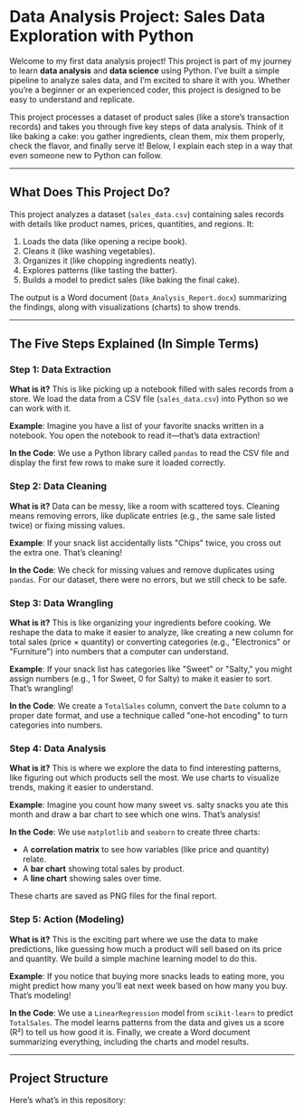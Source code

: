# Data Analysis Project: Sales Data Exploration with Python

Welcome to my first data analysis project! This project is part of my journey to learn **data analysis** and **data science** using Python. I’ve built a simple pipeline to analyze sales data, and I’m excited to share it with you. Whether you’re a beginner or an experienced coder, this project is designed to be easy to understand and replicate.

This project processes a dataset of product sales (like a store’s transaction records) and takes you through five key steps of data analysis. Think of it like baking a cake: you gather ingredients, clean them, mix them properly, check the flavor, and finally serve it! Below, I explain each step in a way that even someone new to Python can follow.

---

## What Does This Project Do?

This project analyzes a dataset (`sales_data.csv`) containing sales records with details like product names, prices, quantities, and regions. It:
1. Loads the data (like opening a recipe book).
2. Cleans it (like washing vegetables).
3. Organizes it (like chopping ingredients neatly).
4. Explores patterns (like tasting the batter).
5. Builds a model to predict sales (like baking the final cake).

The output is a Word document (`Data_Analysis_Report.docx`) summarizing the findings, along with visualizations (charts) to show trends.

---

## The Five Steps Explained (In Simple Terms)

### Step 1: Data Extraction
**What is it?** This is like picking up a notebook filled with sales records from a store. We load the data from a CSV file (`sales_data.csv`) into Python so we can work with it.

**Example**: Imagine you have a list of your favorite snacks written in a notebook. You open the notebook to read it—that’s data extraction!

**In the Code**: We use a Python library called `pandas` to read the CSV file and display the first few rows to make sure it loaded correctly.

### Step 2: Data Cleaning
**What is it?** Data can be messy, like a room with scattered toys. Cleaning means removing errors, like duplicate entries (e.g., the same sale listed twice) or fixing missing values.

**Example**: If your snack list accidentally lists "Chips" twice, you cross out the extra one. That’s cleaning!

**In the Code**: We check for missing values and remove duplicates using `pandas`. For our dataset, there were no errors, but we still check to be safe.

### Step 3: Data Wrangling
**What is it?** This is like organizing your ingredients before cooking. We reshape the data to make it easier to analyze, like creating a new column for total sales (price × quantity) or converting categories (e.g., "Electronics" or "Furniture") into numbers that a computer can understand.

**Example**: If your snack list has categories like "Sweet" or "Salty," you might assign numbers (e.g., 1 for Sweet, 0 for Salty) to make it easier to sort. That’s wrangling!

**In the Code**: We create a `TotalSales` column, convert the `Date` column to a proper date format, and use a technique called "one-hot encoding" to turn categories into numbers.

### Step 4: Data Analysis
**What is it?** This is where we explore the data to find interesting patterns, like figuring out which products sell the most. We use charts to visualize trends, making it easier to understand.

**Example**: Imagine you count how many sweet vs. salty snacks you ate this month and draw a bar chart to see which one wins. That’s analysis!

**In the Code**: We use `matplotlib` and `seaborn` to create three charts:
- A **correlation matrix** to see how variables (like price and quantity) relate.
- A **bar chart** showing total sales by product.
- A **line chart** showing sales over time.

These charts are saved as PNG files for the final report.

### Step 5: Action (Modeling)
**What is it?** This is the exciting part where we use the data to make predictions, like guessing how much a product will sell based on its price and quantity. We build a simple machine learning model to do this.

**Example**: If you notice that buying more snacks leads to eating more, you might predict how many you’ll eat next week based on how many you buy. That’s modeling!

**In the Code**: We use a `LinearRegression` model from `scikit-learn` to predict `TotalSales`. The model learns patterns from the data and gives us a score (R²) to tell us how good it is. Finally, we create a Word document summarizing everything, including the charts and model results.

---

## Project Structure

Here’s what’s in this repository:
